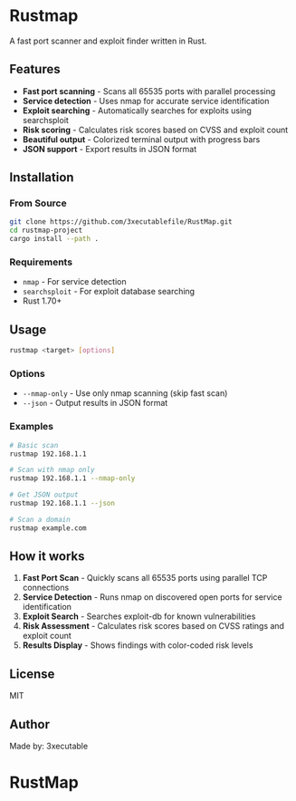 # Rustmap

A fast port scanner and exploit finder written in Rust.

## Features

- **Fast port scanning** - Scans all 65535 ports with parallel processing
- **Service detection** - Uses nmap for accurate service identification  
- **Exploit searching** - Automatically searches for exploits using searchsploit
- **Risk scoring** - Calculates risk scores based on CVSS and exploit count
- **Beautiful output** - Colorized terminal output with progress bars
- **JSON support** - Export results in JSON format

## Installation

### From Source
```bash
git clone https://github.com/3xecutablefile/RustMap.git
cd rustmap-project
cargo install --path .
```

### Requirements
- `nmap` - For service detection
- `searchsploit` - For exploit database searching
- Rust 1.70+

## Usage

```bash
rustmap <target> [options]
```

### Options
- `--nmap-only` - Use only nmap scanning (skip fast scan)
- `--json` - Output results in JSON format

### Examples

```bash
# Basic scan
rustmap 192.168.1.1

# Scan with nmap only
rustmap 192.168.1.1 --nmap-only

# Get JSON output
rustmap 192.168.1.1 --json

# Scan a domain
rustmap example.com
```

## How it works

1. **Fast Port Scan** - Quickly scans all 65535 ports using parallel TCP connections
2. **Service Detection** - Runs nmap on discovered open ports for service identification
3. **Exploit Search** - Searches exploit-db for known vulnerabilities
4. **Risk Assessment** - Calculates risk scores based on CVSS ratings and exploit count
5. **Results Display** - Shows findings with color-coded risk levels

## License

MIT

## Author

Made by: 3xecutable
# RustMap
